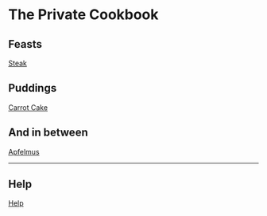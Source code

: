 # The Private Cookbook

## Feasts
[Steak](https://theprivatecookbook.github.io/2022/04/11/Carrot-Cake.html)
## Puddings
[Carrot Cake](https://theprivatecookbook.github.io/2022/04/11/Carrot-Cake.html)
## And in between
[Apfelmus](https://theprivatecookbook.github.io/2022/04/11/Carrot-Cake.html)

---

## Help
[Help](https://theprivatecookbook.github.io/other/help.html)